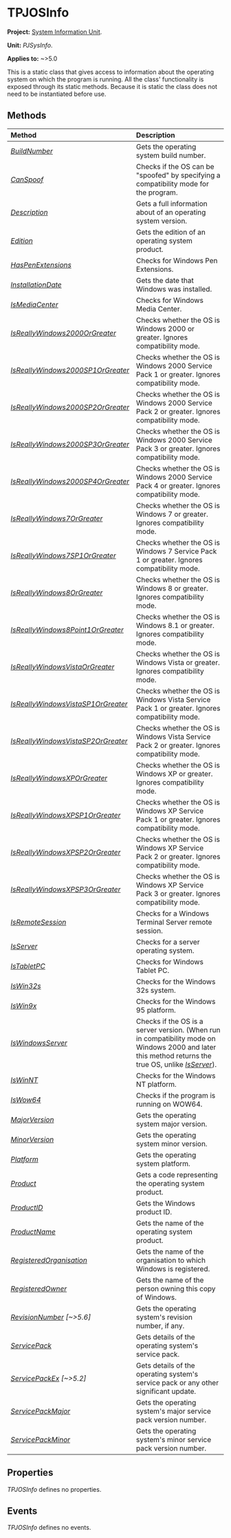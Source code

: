 # TPJOSInfo

**Project:** [System Information Unit](../API.md).

**Unit:** _PJSysInfo_.

**Applies to:** ~>5.0

This is a static class that gives access to information about the operating system on which the program is running. All the class' functionality is exposed through its static methods. Because it is static the class does not need to be instantiated before use.

## Methods

| Method | Description |
|:-------|:------------|
| _[BuildNumber](./TPJOSInfo-BuildNumber.md)_ | Gets the operating system build number. |
| _[CanSpoof](./TPJOSInfo-CanSpoof.md)_ | Checks if the OS can be "spoofed" by specifying a compatibility mode for the program. |
| _[Description](./TPJOSInfo-Description.md)_ | Gets a full information about of an operating system version. |
| _[Edition](./TPJOSInfo-Edition.md)_ | Gets the edition of an operating system product. |
| _[HasPenExtensions](./TPJOSInfo-HasPenExtensions.md)_ | Checks for Windows Pen Extensions. |
| _[InstallationDate](./TPJOSInfo-InstallationDate.md)_ | Gets the date that Windows was installed. |
| _[IsMediaCenter](./TPJOSInfo-IsMediaCenter.md)_ | Checks for Windows Media Center. |
| _[IsReallyWindows2000OrGreater](./TPJOSInfo-IsReallyWindows-Methods.md)_ | Checks whether the OS is Windows 2000 or greater. Ignores compatibility mode. |
| _[IsReallyWindows2000SP1OrGreater](./TPJOSInfo-IsReallyWindows-Methods.md)_ | Checks whether the OS is Windows 2000 Service Pack 1 or greater. Ignores compatibility mode. |
| _[IsReallyWindows2000SP2OrGreater](./TPJOSInfo-IsReallyWindows-Methods.md)_ | Checks whether the OS is Windows 2000 Service Pack 2 or greater. Ignores compatibility mode. |
| _[IsReallyWindows2000SP3OrGreater](./TPJOSInfo-IsReallyWindows-Methods.md)_ | Checks whether the OS is Windows 2000 Service Pack 3 or greater. Ignores compatibility mode. |
| _[IsReallyWindows2000SP4OrGreater](./TPJOSInfo-IsReallyWindows-Methods.md)_ | Checks whether the OS is Windows 2000 Service Pack 4 or greater. Ignores compatibility mode. |
| _[IsReallyWindows7OrGreater](./TPJOSInfo-IsReallyWindows-Methods.md)_ | Checks whether the OS is Windows 7 or greater. Ignores compatibility mode. |
| _[IsReallyWindows7SP1OrGreater](./TPJOSInfo-IsReallyWindows-Methods.md)_ | Checks whether the OS is Windows 7 Service Pack 1 or greater. Ignores compatibility mode. |
| _[IsReallyWindows8OrGreater](./TPJOSInfo-IsReallyWindows-Methods.md)_ | Checks whether the OS is Windows 8 or greater. Ignores compatibility mode. |
| _[IsReallyWindows8Point1OrGreater](./TPJOSInfo-IsReallyWindows-Methods.md)_ | Checks whether the OS is Windows 8.1 or greater. Ignores compatibility mode. |
| _[IsReallyWindowsVistaOrGreater](./TPJOSInfo-IsReallyWindows-Methods.md)_ | Checks whether the OS is Windows Vista or greater. Ignores compatibility mode. |
| _[IsReallyWindowsVistaSP1OrGreater](./TPJOSInfo-IsReallyWindows-Methods.md)_ | Checks whether the OS is Windows Vista Service Pack 1 or greater. Ignores compatibility mode. |
| _[IsReallyWindowsVistaSP2OrGreater](./TPJOSInfo-IsReallyWindows-Methods.md)_ | Checks whether the OS is Windows Vista Service Pack 2 or greater. Ignores compatibility mode. |
| _[IsReallyWindowsXPOrGreater](./TPJOSInfo-IsReallyWindows-Methods.md)_ | Checks whether the OS is Windows XP or greater. Ignores compatibility mode. |
| _[IsReallyWindowsXPSP1OrGreater](./TPJOSInfo-IsReallyWindows-Methods.md)_ | Checks whether the OS is Windows XP Service Pack 1 or greater. Ignores compatibility mode. |
| _[IsReallyWindowsXPSP2OrGreater](./TPJOSInfo-IsReallyWindows-Methods.md)_ | Checks whether the OS is Windows XP Service Pack 2 or greater. Ignores compatibility mode. |
| _[IsReallyWindowsXPSP3OrGreater](./TPJOSInfo-IsReallyWindows-Methods.md)_ | Checks whether the OS is Windows XP Service Pack 3 or greater. Ignores compatibility mode. |
| _[IsRemoteSession](./TPJOSInfo-IsRemoteSession.md)_ | Checks for a Windows Terminal Server remote session. |
| _[IsServer](./TPJOSInfo-IsServer.md)_ | Checks for a server operating system. |
| _[IsTabletPC](./TPJOSInfo-IsTabletPC.md)_ | Checks for Windows Tablet PC. |
| _[IsWin32s](./TPJOSInfo-IsWin32s.md)_ | Checks for the Windows 32s system. |
| _[IsWin9x](./TPJOSInfo-IsWin9x.md)_ | Checks for the Windows 95 platform. |
| _[IsWindowsServer](./TPJOSInfo-IsWindowsServer.md)_ | Checks if the OS is a server version. (When run in compatibility mode on Windows 2000 and later this method returns the true OS, unlike _[IsServer](./TPJOSInfo-IsServer.md)_). |
| _[IsWinNT](./TPJOSInfo-IsWinNT.md)_ | Checks for the Windows NT platform. |
| _[IsWow64](./TPJOSInfo-IsWow64.md)_ | Checks if the program is running on WOW64. |
| _[MajorVersion](./TPJOSInfo-MajorVersion.md)_ | Gets the operating system major version. |
| _[MinorVersion](./TPJOSInfo-MinorVersion.md)_ | Gets the operating system minor version. |
| _[Platform](./TPJOSInfo-Platform.md)_ | Gets the operating system platform. |
| _[Product](./TPJOSInfo-Product.md)_ | Gets a code representing the operating system product. |
| _[ProductID](./TPJOSInfo-ProductID.md)_ | Gets the Windows product ID. |
| _[ProductName](./TPJOSInfo-ProductName.md)_ | Gets the name of the operating system product. |
| _[RegisteredOrganisation](./TPJOSInfo-RegisteredOrganisation.md)_ | Gets the name of the organisation to which Windows is registered. |
| _[RegisteredOwner](./TPJOSInfo-RegisteredOwner.md)_ | Gets the name of the person owning this copy of Windows. |
| _[RevisionNumber](./TPJOSInfo-RevisionNumber.md) [~>5.6]_ | Gets the operating system's revision number, if any. |
| _[ServicePack](./TPJOSInfo-ServicePack.md)_ | Gets details of the operating system's service pack. |
| _[ServicePackEx](./TPJOSInfo-ServicePackEx.md) [~>5.2]_ | Gets details of the operating system's service pack or any other significant update. |
| _[ServicePackMajor](./TPJOSInfo-ServicePackMajor.md)_ | Gets the operating system's major service pack version number. |
| _[ServicePackMinor](./TPJOSInfo-ServicePackMinor.md)_ | Gets the operating system's minor service pack version number. |

## Properties

_TPJOSInfo_ defines no properties.

## Events

_TPJOSInfo_ defines no events.
